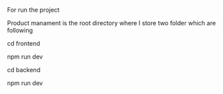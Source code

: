 For run the project


Product manament is the root directory where I store two folder which are following






cd frontend



npm run dev 


cd backend


npm run dev
